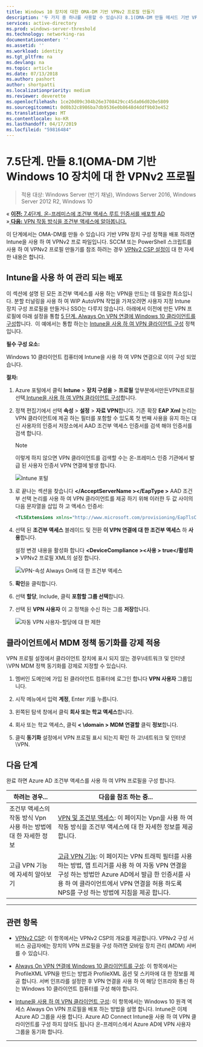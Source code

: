 ```yaml
---
title: Windows 10 장치에 대한 OMA-DM 기반 VPNv2 프로필 만들기
description: '두 가지 중 하나를 사용할 수 있습니다 8.1(OMA-DM 만들 메서드 기반 VPNv2 프로 파일입니다. '
services: active-directory
ms.prod: windows-server-threshold
ms.technology: networking-ras
documentationcenter: ''
ms.assetid: ''
ms.workload: identity
ms.tgt_pltfrm: na
ms.devlang: na
ms.topic: article
ms.date: 07/13/2018
ms.author: pashort
author: shortpatti
ms.localizationpriority: medium
ms.reviewer: deverette
ms.openlocfilehash: 1ce20d09c304b26e3708429cc45da06d020e5809
ms.sourcegitcommit: 0d0b32c8986ba7db9536e0b8648d4ddf9b03e452
ms.translationtype: MT
ms.contentlocale: ko-KR
ms.lasthandoff: 04/17/2019
ms.locfileid: "59816484"
---
```

# <a name="step-75-create-oma-dm-based-vpnv2-profiles-to-windows-10-devices"></a>7.5단계. 만들 8.1(OMA-DM 기반 Windows 10 장치에 대 한 VPNv2 프로필

>적용 대상: Windows Server (반기 채널), Windows Server 2016, Windows Server 2012 R2, Windows 10

&#171;  [**이전:** 7.4단계. 온-프레미스에 조건부 액세스 루트 인증서를 배포할 AD](vpn-deploy-cond-access-root-cert-to-on-premise-ad.md)<br>
&#187;[ **다음:** VPN 작동 방식을 조건부 액세스에 알아봅니다.](https://docs.microsoft.com/windows/access-protection/vpn/vpn-conditional-access)

이 단계에서는 OMA-DM를 만들 수 있습니다 기반 VPN 장치 구성 정책을 배포 하려면 Intune을 사용 하 여 VPNv2 프로 파일입니다. SCCM 또는 PowerShell 스크립트를 사용 하 여 VPNv2 프로필 만들기를 참조 하려는 경우 [VPNv2 CSP 설정이](https://docs.microsoft.com/windows/client-management/mdm/vpnv2-csp) 대 한 자세한 내용은 합니다. 

## <a name="managed-deployment-using-intune"></a>Intune을 사용 하 여 관리 되는 배포

이 섹션에 설명 된 모든 조건부 액세스를 사용 하는 VPN을 만드는 데 필요한 최소입니다. 분할 터널링을 사용 하 여 WIP AutoVPN 작업을 가져오려면 사용자 지정 Intune 장치 구성 프로필을 만들거나 SSO는 다루지 않습니다. 아래에서 이전에 만든 VPN 프로필에 아래 설정을 통합 [5 단계. Always On VPN 연결에 Windows 10 클라이언트를 구성](always-on-vpn/deploy/vpn-deploy-client-vpn-connections.md)합니다.  이 예에서는 통합 하는는 [Intune을 사용 하 여 VPN 클라이언트 구성](always-on-vpn/deploy/vpn-deploy-client-vpn-connections.md#configure-the-vpn-client-by-using-intune) 정책입니다. 

**필수 구성 요소:**<p>
Windows 10 클라이언트 컴퓨터에 Intune을 사용 하 여 VPN 연결으로 이미 구성 되었습니다.   


**절차:**

1. Azure 포털에서 클릭 **Intune** > **장치 구성을** > **프로필** 앞부분에서만든VPN프로필선택[ Intune을 사용 하 여 VPN 클라이언트 구성](always-on-vpn/deploy/vpn-deploy-client-vpn-connections.md#configure-the-vpn-client-by-using-intune)합니다.
    
2. 정책 편집기에서 선택 **속성** > **설정** > **자료 VPN**합니다. 기존 확장 **EAP Xml** 논리는 VPN 클라이언트에 제공 하는 필터를 포함할 수 있도록 첫 번째 사용을 유지 하는 대신 사용자의 인증서 저장소에서 AAD 조건부 액세스 인증서를 검색 해야 인증서를 검색 합니다.

    >[!NOTE]
    >이렇게 하지 않으면 VPN 클라이언트를 검색할 수는 온-프레미스 인증 기관에서 발급 된 사용자 인증서 VPN 연결에 발생 합니다.

    ![Intune 포털](../../media/Always-On-Vpn/intune-eap-xml.png)

3. 로 끝나는 섹션을 찾습니다  **\</AcceptServerName >\</EapType >** AAD 조건부 선택 논리를 사용 하 여 VPN 클라이언트를 제공 하기 위해 이러한 두 값 사이의 다음 문자열을 삽입 하 고 액세스 인증서:

    ```XML
    <TLSExtensions xmlns="http://www.microsoft.com/provisioning/EapTlsConnectionPropertiesV2"><FilteringInfo xmlns="http://www.microsoft.com/provisioning/EapTlsConnectionPropertiesV3"><EKUMapping><EKUMap><EKUName>AAD Conditional Access</EKUName><EKUOID>1.3.6.1.4.1.311.87</EKUOID></EKUMap></EKUMapping><ClientAuthEKUList Enabled="true"><EKUMapInList><EKUName>AAD Conditional Access</EKUName></EKUMapInList></ClientAuthEKUList></FilteringInfo></TLSExtensions>
    ```

4. 선택 된 **조건부 액세스** 블레이드 및 전환 **이 VPN 연결에 대 한 조건부 액세스** 하 **사용**합니다.<p>설정 변경 내용을 활성화 합니다  **\<DeviceCompliance >\<사용 > true\</활성화 >** VPNv2 프로필 XML의 설정 합니다.

    ![VPN-속성 Always On에 대 한 조건부 액세스](../../media/Always-On-Vpn/vpn-conditional-access-azure-ad.png)

6. **확인**을 클릭합니다.

6. 선택 **할당**, Include, 클릭 **포함할 그룹 선택**합니다.

7. 선택 된 **VPN 사용자** 이 고 정책을 수신 하는 그룹 **저장**합니다.

    ![자동 VPN 사용자-할당에 대 한 제한](../../media/Always-On-Vpn/cap-for-auto-vpn-users-assignments.png)

## <a name="force-mdm-policy-sync-on-the-client"></a>클라이언트에서 MDM 정책 동기화를 강제 적용
VPN 프로필 설정에서 클라이언트 장치에 표시 되지 않는 경우\\네트워크 및 인터넷\\VPN MDM 정책 동기화를 강제로 지정할 수 있습니다.

1. 멤버인 도메인에 가입 된 클라이언트 컴퓨터에 로그인 합니다 **VPN 사용자** 그룹입니다.

2. 시작 메뉴에서 입력 **계정**, Enter 키를 누릅니다.

3.  왼쪽된 탐색 창에서 클릭 **회사 또는 학교 액세스**합니다.

5.  회사 또는 학교 액세스, 클릭 **< \domain > MDM 연결할** 클릭 **정보**합니다.

6.  클릭 **동기화** 설정에서 VPN 프로필 표시 되는지 확인 하 고\\네트워크 및 인터넷\\VPN.


## <a name="next-step"></a>다음 단계
완료 하면 Azure AD 조건부 액세스를 사용 하 여 VPN 프로필을 구성 합니다. 

|하려는 경우...  |다음을 참조 하는 중...  |
|---------|---------|
|조건부 액세스의 작동 방식 Vpn 사용 하는 방법에 대 한 자세한 정보  |[VPN 및 조건부 액세스](https://docs.microsoft.com/windows/access-protection/vpn/vpn-conditional-access): 이 페이지는 Vpn을 사용 하 여 작동 방식을 조건부 액세스에 대 한 자세한 정보를 제공 합니다.      |
|고급 VPN 기능에 자세히 알아보기  |[고급 VPN 기능](always-on-vpn/deploy/always-on-vpn-adv-options.md#advanced-vpn-features): 이 페이지는 VPN 트래픽 필터를 사용 하는 방법, 앱 트리거를 사용 하 여 자동 VPN 연결을 구성 하는 방법만 Azure AD에서 발급 한 인증서를 사용 하 여 클라이언트에서 VPN 연결을 허용 하도록 NPS를 구성 하는 방법에 지침을 제공 합니다.        |


---

## <a name="related-topics"></a>관련 항목
- [VPNv2 CSP](https://msdn.microsoft.com/windows/hardware/commercialize/customize/mdm/vpnv2-csp):  이 항목에서는 VPNv2 CSP의 개요를 제공합니다. VPNv2 구성 서비스 공급자에는 장치의 VPN 프로필을 구성 하려면 모바일 장치 관리 (MDM) 서버를 수 있습니다.

- [Always On VPN 연결에 Windows 10 클라이언트를 구성](https://docs.microsoft.com/windows-server/remote/remote-access/vpn/always-on-vpn/deploy/vpn-deploy-client-vpn-connections): 이 항목에서는 ProfileXML VPN을 만드는 방법과 ProfileXML 옵션 및 스키마에 대 한 정보를 제공 합니다. 서버 인프라를 설정한 후 VPN 연결을 사용 하 여 해당 인프라와 통신 하는 Windows 10 클라이언트 컴퓨터를 구성 해야 합니다. 

- [Intune을 사용 하 여 VPN 클라이언트 구성](https://docs.microsoft.com/windows-server/remote/remote-access/vpn/always-on-vpn/deploy/vpn-deploy-client-vpn-connections#configure-the-vpn-client-by-using-intune): 이 항목에서는 Windows 10 원격 액세스 Always On VPN 프로필을 배포 하는 방법을 설명 합니다. Intune은 이제 Azure AD 그룹을 사용 합니다. Azure AD Connect Intune을 사용 하 여 VPN 클라이언트를 구성 하지 않아도 됩니다 온-프레미스에서 Azure AD에 VPN 사용자 그룹을 동기화 합니다.

---
